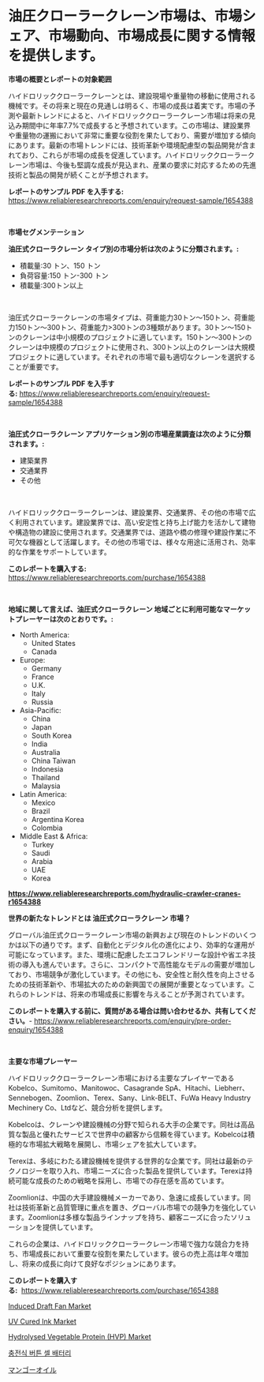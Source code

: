 <p><h1>油圧クローラークレーン市場は、市場シェア、市場動向、市場成長に関する情報を提供します。</h1></p><p><strong>市場の概要とレポートの対象範囲</strong></p>
<p><p>ハイドロリッククローラークレーンとは、建設現場や重量物の移動に使用される機械です。その将来と現在の見通しは明るく、市場の成長は着実です。市場の予測や最新トレンドによると、ハイドロリッククローラークレーン市場は将来の見込み期間中に年率7.7%で成長すると予想されています。この市場は、建設業界や重量物の運搬において非常に重要な役割を果たしており、需要が増加する傾向にあります。最新の市場トレンドには、技術革新や環境配慮型の製品開発が含まれており、これらが市場の成長を促進しています。ハイドロリッククローラークレーン市場は、今後も堅調な成長が見込まれ、産業の要求に対応するための先進技術と製品の開発が続くことが予想されます。</p></p>
<p><strong>レポートのサンプル PDF を入手する:</strong> <a href="https://www.reliableresearchreports.com/enquiry/request-sample/1654388">https://www.reliableresearchreports.com/enquiry/request-sample/1654388</a></p>
<p>&nbsp;</p>
<p><strong>市場セグメンテーション</strong></p>
<p><strong>油圧式クローラクレーン タイプ別の市場分析は次のように分類されます。:</strong></p>
<p><ul><li>積載量:30 トン、150 トン</li><li>負荷容量:150 トン-300 トン</li><li>積載量:300トン以上</li></ul></p>
<p>&nbsp;</p>
<p><p>油圧式クローラークレーンの市場タイプは、荷重能力30トン〜150トン、荷重能力150トン〜300トン、荷重能力>300トンの3種類があります。30トン〜150トンのクレーンは中小規模のプロジェクトに適しています。150トン〜300トンのクレーンは中規模のプロジェクトに使用され、300トン以上のクレーンは大規模プロジェクトに適しています。それぞれの市場で最も適切なクレーンを選択することが重要です。</p></p>
<p><strong>レポートのサンプル PDF を入手する:</strong>&nbsp;<a href="https://www.reliableresearchreports.com/enquiry/request-sample/1654388">https://www.reliableresearchreports.com/enquiry/request-sample/1654388</a></p>
<p>&nbsp;</p>
<p><strong> 油圧式クローラクレーン アプリケーション別の市場産業調査は次のように分類されます。:</strong></p>
<p><ul><li>建築業界</li><li>交通業界</li><li>その他</li></ul></p>
<p>&nbsp;</p>
<p><p>ハイドロリッククローラークレーンは、建設業界、交通業界、その他の市場で広く利用されています。建設業界では、高い安定性と持ち上げ能力を活かして建物や構造物の建設に使用されます。交通業界では、道路や橋の修理や建設作業に不可欠な機器として活躍します。その他の市場では、様々な用途に活用され、効率的な作業をサポートしています。</p></p>
<p><strong>このレポートを購入する:</strong>&nbsp; <a href="https://www.reliableresearchreports.com/purchase/1654388">https://www.reliableresearchreports.com/purchase/1654388</a></p>
<p>&nbsp;</p>
<p><strong>地域に関して言えば、油圧式クローラクレーン 地域ごとに利用可能なマーケットプレーヤーは次のとおりです。:</strong></p>
<p><ul>
    <li>
        North America:
        <ul>
            <li>United States</li>
            <li>Canada</li>
        </ul>
    </li>
    <li>
        Europe:
        <ul>
            <li>Germany</li>
            <li>France</li>
            <li>U.K.</li>
            <li>Italy</li>
            <li>Russia</li>
        </ul>
    </li>
    <li>
        Asia-Pacific:
        <ul>
            <li>China</li>
            <li>Japan</li>
            <li>South Korea</li>
            <li>India</li>
            <li>Australia</li>
            <li>China Taiwan</li>
            <li>Indonesia</li>
            <li>Thailand</li>
            <li>Malaysia</li>
        </ul>
    </li>
    <li>
        Latin America:
        <ul>
            <li>Mexico</li>
            <li>Brazil</li>
            <li>Argentina Korea</li>
            <li>Colombia</li>
        </ul>
    </li>
    <li>
        Middle East & Africa:
        <ul>
            <li>Turkey</li>
            <li>Saudi</li>
            <li>Arabia</li>
            <li>UAE</li>
            <li>Korea</li>
        </ul>
    </li>
    </ul></p>
<p><strong><a href="https://www.reliableresearchreports.com/hydraulic-crawler-cranes-r1654388">https://www.reliableresearchreports.com/hydraulic-crawler-cranes-r1654388</a></strong>&nbsp;</p>
<p><strong>世界の新たなトレンドとは 油圧式クローラクレーン 市場？</strong></p>
<p><p>グローバル油圧式クローラークレーン市場の新興および現在のトレンドのいくつかは以下の通りです。まず、自動化とデジタル化の進化により、効率的な運用が可能になっています。また、環境に配慮したエコフレンドリーな設計や省エネ技術の導入も進んでいます。さらに、コンパクトで高性能なモデルの需要が増加しており、市場競争が激化しています。その他にも、安全性と耐久性を向上させるための技術革新や、市場拡大のための新興国での展開が重要となっています。これらのトレンドは、将来の市場成長に影響を与えることが予測されています。</p></p>
<p><strong>このレポートを購入する前に、質問がある場合は問い合わせるか、共有してください。</strong>- <a href="https://www.reliableresearchreports.com/enquiry/pre-order-enquiry/1654388">https://www.reliableresearchreports.com/enquiry/pre-order-enquiry/1654388</a></p>
<p>&nbsp;</p>
<p><strong>主要な市場プレーヤー</strong></p>
<p><p>ハイドロリッククローラークレーン市場における主要なプレイヤーであるKobelco、Sumitomo、Manitowoc、Casagrande SpA、Hitachi、Liebherr、Sennebogen、Zoomlion、Terex、Sany、Link-BELT、FuWa Heavy Industry Mechinery Co、Ltdなど、競合分析を提供します。</p><p>Kobelcoは、クレーンや建設機械の分野で知られる大手の企業です。同社は高品質な製品と優れたサービスで世界中の顧客から信頼を得ています。Kobelcoは積極的な市場拡大戦略を展開し、市場シェアを拡大しています。</p><p>Terexは、多岐にわたる建設機械を提供する世界的な企業です。同社は最新のテクノロジーを取り入れ、市場ニーズに合った製品を提供しています。Terexは持続可能な成長のための戦略を採用し、市場での存在感を高めています。</p><p>Zoomlionは、中国の大手建設機械メーカーであり、急速に成長しています。同社は技術革新と品質管理に重点を置き、グローバル市場での競争力を強化しています。Zoomlionは多様な製品ラインナップを持ち、顧客ニーズに合ったソリューションを提供しています。</p><p>これらの企業は、ハイドロリッククローラークレーン市場で強力な競合力を持ち、市場成長において重要な役割を果たしています。彼らの売上高は年々増加し、将来の成長に向けて良好なポジションにあります。</p></p>
<p><strong>このレポートを購入する:</strong>&nbsp;&nbsp;<a href="https://www.reliableresearchreports.com/purchase/1654388">https://www.reliableresearchreports.com/purchase/1654388</a></p>
<p><p><a href="https://www.linkedin.com/pulse/induced-draft-fan-market-size-outlook-forecast-2024-ughvc?trackingId=jZI7aQ4lp5IFemhjU69P9Q%3D%3D">Induced Draft Fan Market</a></p><p><a href="https://www.linkedin.com/pulse/uv-cured-ink-market-size-share-amp-trends-analysis-report-ijcae?trackingId=KVgLA8nBh0AWAzEkfAV2OA%3D%3D">UV Cured Ink Market</a></p><p><a href="https://github.com/lataunyatinikmelvin59ilbd0dv/Market-Research-Report-List-2/blob/main/hydrolysed-vegetable-protein-hvp-market.md">Hydrolysed Vegetable Protein (HVP) Market</a></p><p><a href="https://medium.com/@stanleylyittle554467/2024%EB%85%84%EB%B6%80%ED%84%B0-2031%EB%85%84%EA%B9%8C%EC%A7%80-%EC%B6%A9%EC%A0%84%EC%8B%9D-%EB%B2%84%ED%8A%BC%EC%85%80-%EB%B0%B0%ED%84%B0%EB%A6%AC-%EC%8B%9C%EC%9E%A5-%EC%A1%B0%EC%82%AC-%EB%B3%B4%EA%B3%A0%EC%84%9C-%EC%97%AD%EC%82%AC-%EB%B0%8F-%EC%98%88%EC%B8%A1-3737015c7099">충전식 버튼 셀 배터리</a></p><p><a href="https://github.com/SkylarDaniel70/Market-Research-Report-List-1/blob/main/755442875783.md">マンゴーオイル</a></p></p>